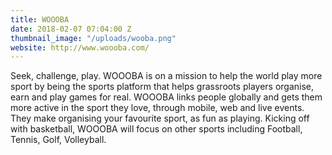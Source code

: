 ```yaml
---
title: WOOOBA
date: 2018-02-07 07:04:00 Z
thumbnail_image: "/uploads/wooba.png"
website: http://www.woooba.com/
---
```


Seek, challenge, play. WOOOBA is on a mission to help the world play more sport by being the sports platform that helps grassroots players organise, earn and play games for real. WOOOBA links people globally and gets them more active in the sport they love, through mobile, web and live events. They make organising your favourite sport, as fun as playing. Kicking off with basketball, WOOOBA will focus on other sports including Football, Tennis, Golf, Volleyball.